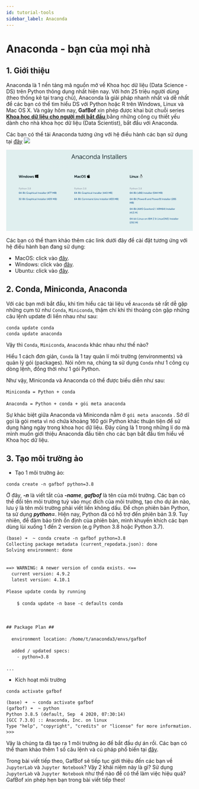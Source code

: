 ```yaml
---
id: tutorial-tools
sidebar_label: Anaconda
---
```


# Anaconda - bạn của mọi nhà

## 1. Giới thiệu

Anaconda là 1 nền tảng mã nguồn mở về Khoa học dữ liệu (Data Science - DS) trên Python thông dụng nhất hiện nay. Với hơn 25 triệu người dùng (theo thống kê tại trang chủ), Anaconda là giải pháp nhanh nhất và dễ nhất để các bạn có thể tìm hiểu DS với Python hoặc R trên Windows, Linux và Mac OS X. Và ngày hôm nay, **GafBof** xin phép được khai bút chuỗi series <ins> **Khoa học dữ liệu cho người mới bắt đầu** </ins> bằng những công cụ thiết yếu dành cho nhà khoa học dữ liệu (Data Scientist), bắt đầu với Anaconda.

Các bạn có thể tải Anaconda tương ứng với hệ điều hành các bạn sử dụng tại [đây](https://www.anaconda.com/products/individual) <img src="https://media.giphy.com/media/j5oMK60WVe1w9YaaOa/source.gif" width="20"/>

![anaconda](img/anaconda.png)

Các bạn có thể tham khảo thêm các link dưới đây để cài đặt tương ứng với hệ điều hành bạn đang sử dụng:

- MacOS: click vào [đây](https://docs.anaconda.com/anaconda/install/mac-os/).
- Windows: click vào [đây](https://docs.anaconda.com/anaconda/install/windows/).
- Ubuntu: click vào [đây](https://docs.anaconda.com/anaconda/install/linux/).

## 2. Conda, Miniconda, Anaconda

Với các bạn mới bắt đầu, khi tìm hiểu các tài liệu về `Anaconda` sẽ rất dễ gặp những cụm từ như `Conda`, `Miniconda`, thậm chí khi thi thoảng còn gặp những câu lệnh update đi liền nhau như sau:

```
conda update conda
conda update anaconda
```

Vậy thì `Conda`, `Miniconda`, `Anaconda` khác nhau như thế nào?

Hiểu 1 cách đơn giản, `Conda` là 1 tay quản lí môi trường (environments) và quản lý gói (packages). Nói nôm na, chúng ta sử dụng `Conda` như 1 công cụ dòng lệnh, đồng thời như 1 gói Python.

Như vậy, Miniconda và Anaconda có thể được biểu diễn như sau:

```
Miniconda = Python + conda

Anaconda = Python + conda + gói meta anaconda
```

Sự khác biệt giữa Anaconda và Miniconda nằm ở `gói meta anaconda` . Sở dĩ gọi là gói meta vì nó chứa khoảng 160 gói Python khác thuận tiện để sử dụng hàng ngày trong khoa học dữ liệu. Đây cũng là 1 trong những lí do mà mình muốn giới thiệu Anaconda đầu tiên cho các bạn bắt đầu tìm hiểu về Khoa học dữ liệu.

## 3. Tạo môi trường ảo

- Tạo 1 môi trường ảo:

```
conda create -n gafbof python=3.8
```

Ở đây, **_-n_** là viết tắt của **_-name_**, **_gafbof_** là tên của môi trường. Các bạn có thể đổi tên môi trường tuỳ vào mục đích của môi trường, tạo cho dự án nào, lưu ý là tên môi trường phải viết liền không dấu. Để chọn phiên bản Python, ta sử dụng **_python=_**. Hiện nay, Python đã có hỗ trợ đến phiên bản 3.9. Tuy nhiên, để đảm bảo tính ổn định của phiên bản, mình khuyến khích các bạn dùng lùi xuống 1 đến 2 version (e.g Python 3.8 hoặc Python 3.7).

```console
(base) ➜  ~ conda create -n gafbof python=3.8
Collecting package metadata (current_repodata.json): done
Solving environment: done


==> WARNING: A newer version of conda exists. <==
  current version: 4.9.2
  latest version: 4.10.1

Please update conda by running

    $ conda update -n base -c defaults conda



## Package Plan ##

  environment location: /home/t/anaconda3/envs/gafbof

  added / updated specs:
    - python=3.8

...
```

- Kích hoạt môi trường

```
conda activate gafbof
```

```console
(base) ➜  ~ conda activate gafbof
(gafbof) ➜  ~ python
Python 3.8.5 (default, Sep  4 2020, 07:30:14)
[GCC 7.3.0] :: Anaconda, Inc. on linux
Type "help", "copyright", "credits" or "license" for more information.
>>>
```

Vậy là chúng ta đã tạo ra 1 môi trường ảo để bắt đầu dự án rồi. Các bạn có thể tham khảo thêm 1 số câu lệnh và cú pháp phổ biến tại [đây](https://docs.conda.io/projects/conda/en/4.6.0/_downloads/52a95608c49671267e40c689e0bc00ca/conda-cheatsheet.pdf).

Trong bài viết tiếp theo, GafBof sẽ tiếp tục giới thiệu đến các bạn về `JupyterLab` và `Jupyter Notebook`? Vậy 2 khái niệm này là gì? Sử dụng `JupyterLab` và `Jupyter Notebook` như thế nào để có thể làm việc hiệu quả? GafBof xin phép hẹn bạn trong bài viết tiếp theo!
